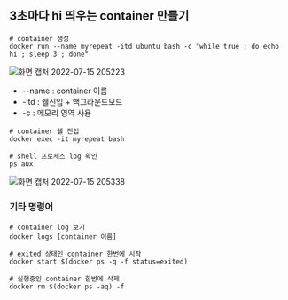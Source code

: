 ## 3초마다 hi 띄우는 container 만들기
```
# container 생성
docker run --name myrepeat -itd ubuntu bash -c "while true ; do echo hi ; sleep 3 ; done"
```
![화면 캡처 2022-07-15 205223](https://user-images.githubusercontent.com/87213815/179217936-a59493a6-1fd9-4482-8865-7e5ef9016883.png)
* --name : container 이름
* -itd : 쉘진입 + 백그라운드모드
* -c : 메모리 영역 사용

```
# container 쉘 진입
docker exec -it myrepeat bash

# shell 프로세스 log 확인
ps aux
```
![화면 캡처 2022-07-15 205338](https://user-images.githubusercontent.com/87213815/179218073-5599a3ad-bc95-4577-870c-a7eb8eba3424.png)


### 기타 명령어 
```
# container log 보기
docker logs [container 이름]

# exited 상태인 container 한번에 시작
docker start $(docker ps -q -f status=exited)

# 실행중인 container 한번에 삭제
docker rm $(docker ps -aq) -f
```
